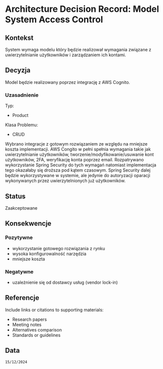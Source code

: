 # Architecture Decision Record: Model System Access Control

## Kontekst
System wymaga modelu który będzie realizował wymagania związane z uwierzytelnianie użytkowników i zarządzaniem ich kontami. 

## Decyzja

Model będzie realizowany poprzez integrację z AWS Cognito.

### Uzasadnienie

Typ:
- Product

Klasa Problemu:
- CRUD

Wybrano integracje z gotowym rozwiązaniem ze względu na mniejsze koszta implementacji. AWS Congito w pełni spełnia wymagania takie jak uwierzytelnianie użytkowników, tworzenie/modyfikowanie/usuwanie kont użytkowników, 2FA, weryfikację konta poprzez email. Rozpatrywano wykorzystanie Spring Security do tych wymagań natomiast implementacja tego okazałaby się droższa pod kątem czasowym. Spring Security dalej będzie wykorzystywane w systemie, ale jedynie do autoryzacji oparacji wykonywanych przez uwierzytelnionych już użytkowników.

## Status

Zaakceptowane

## Konsekwencje

### Pozytywne
- wykorzystanie gotowego rozwiązania z rynku
- wysoka konfigurowalność narzędzia
- mniejsze koszta

### Negatywne
- uzależnienie się od dostawcy usług (vendor lock-in)

## Referencje

Include links or citations to supporting materials:
- Research papers
- Meeting notes
- Alternatives comparison
- Standards or guidelines

## Data

``15/12/2024``